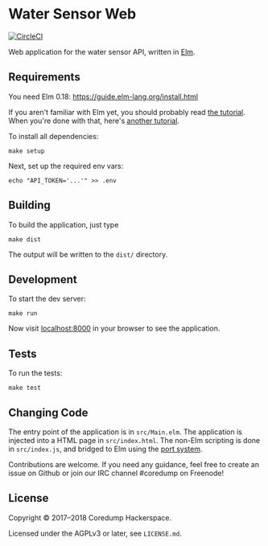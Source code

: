 # Water Sensor Web

[![CircleCI][circle-ci-badge]][circle-ci]

Web application for the water sensor API, written in
[Elm](http://elm-lang.org/).

## Requirements

You need Elm 0.18: https://guide.elm-lang.org/install.html

If you aren't familiar with Elm yet, you should probably read [the
tutorial](https://guide.elm-lang.org/). When you're done with that,
here's [another tutorial](https://www.elm-tutorial.org/).

To install all dependencies:

    make setup

Next, set up the required env vars:

    echo "API_TOKEN='...'" >> .env

## Building

To build the application, just type

    make dist

The output will be written to the `dist/` directory.

## Development

To start the dev server:

    make run

Now visit [localhost:8000](http://localhost:8000/) in your browser
to see the application.

## Tests

To run the tests:

    make test

## Changing Code

The entry point of the application is in `src/Main.elm`. The application is
injected into a HTML page in `src/index.html`. The non-Elm scripting is done in
`src/index.js`, and bridged to Elm using the
[port system](https://guide.elm-lang.org/interop/javascript.html).

Contributions are welcome. If you need any guidance, feel free to create an
issue on Github or join our IRC channel #coredump on Freenode!

## License

Copyright © 2017–2018 Coredump Hackerspace.

Licensed under the AGPLv3 or later, see `LICENSE.md`.


<!-- Badges -->
[circle-ci]: https://circleci.com/gh/coredump-ch/water-sensor-web/tree/master
[circle-ci-badge]: https://circleci.com/gh/coredump-ch/water-sensor-web/tree/master.svg?style=shield
